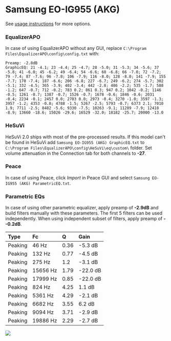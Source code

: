 # Samsung EO-IG955 (AKG)
See [usage instructions](https://github.com/jaakkopasanen/AutoEq#usage) for more options.

### EqualizerAPO
In case of using EqualizerAPO without any GUI, replace `C:\Program Files\EqualizerAPO\config\config.txt`
with:
```
Preamp: -2.8dB
GraphicEQ: 21 -4.1; 23 -4.4; 25 -4.7; 28 -5.0; 31 -5.3; 34 -5.6; 37 -5.8; 41 -6.0; 45 -6.2; 49 -6.4; 54 -6.6; 60 -6.8; 66 -7.0; 72 -7.2; 79 -7.4; 87 -7.6; 96 -7.8; 106 -7.9; 116 -8.0; 128 -8.0; 141 -7.9; 155 -7.7; 170 -7.4; 187 -6.6; 206 -6.8; 227 -6.7; 249 -6.2; 274 -5.7; 302 -5.1; 332 -4.5; 365 -3.9; 402 -3.4; 442 -2.8; 486 -2.2; 535 -1.7; 588 -1.2; 647 -0.7; 712 -0.2; 783 0.2; 861 0.3; 947 0.2; 1042 -0.2; 1146 -0.5; 1261 -0.7; 1387 -0.7; 1526 -0.7; 1678 -0.6; 1846 -0.6; 2031 -0.4; 2234 -0.1; 2457 0.0; 2703 0.0; 2973 -0.4; 3270 -1.0; 3597 -1.3; 3957 -1.2; 4353 -0.8; 4788 -1.5; 5267 -2.5; 5793 -0.7; 6373 2.1; 7010 1.9; 7711 -2.5; 8482 -5.6; 9330 -7.5; 10263 -9.1; 11289 -7.9; 12418 -8.9; 13660 -18.6; 15026 -29.6; 16529 -32.0; 18182 -25.7; 20000 -13.0
```

### HeSuVi
HeSuVi 2.0 ships with most of the pre-processed results. If this model can't be found in HeSuVi add
`Samsung EO-IG955 (AKG) GraphicEQ.txt` to `C:\Program Files\EqualizerAPO\config\HeSuVi\eq\custom\` folder.
Set volume attenuation in the Connection tab for both channels to **-27**.

### Peace
In case of using Peace, click *Import* in Peace GUI and select `Samsung EO-IG955 (AKG) ParametricEQ.txt`.

### Parametric EQs
In case of using other parametric equalizer, apply preamp of **-2.9dB** and build filters manually
with these parameters. The first 5 filters can be used independently.
When using independent subset of filters, apply preamp of **--0.2dB**.

| Type    | Fc       |    Q | Gain     |
|:--------|:---------|:-----|:---------|
| Peaking | 46 Hz    | 0.36 | -5.3 dB  |
| Peaking | 132 Hz   | 0.77 | -4.5 dB  |
| Peaking | 275 Hz   | 1.2  | -3.1 dB  |
| Peaking | 15656 Hz | 1.79 | -22.0 dB |
| Peaking | 17999 Hz | 0.85 | -22.0 dB |
| Peaking | 824 Hz   | 4.25 | 1.1 dB   |
| Peaking | 5361 Hz  | 4.29 | -2.1 dB  |
| Peaking | 6682 Hz  | 3.55 | 6.2 dB   |
| Peaking | 9094 Hz  | 3.71 | -2.9 dB  |
| Peaking | 19886 Hz | 2.29 | -2.7 dB  |

![](https://raw.githubusercontent.com/jaakkopasanen/AutoEq/master/results/oratory1990/harman_in-ear_2017-1/Samsung%20EO-IG955%20(AKG)/Samsung%20EO-IG955%20(AKG).png)